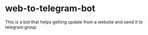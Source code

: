 # web-to-telegram-bot
This is a bot that helps getting update from a website and send it to telegram group
